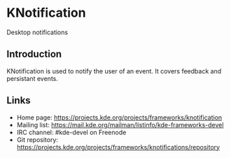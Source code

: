 # KNotification

Desktop notifications

## Introduction

KNotification is used to notify the user of an event. It covers feedback and
persistant events.

## Links

- Home page: <https://projects.kde.org/projects/frameworks/knotification>
- Mailing list: <https://mail.kde.org/mailman/listinfo/kde-frameworks-devel>
- IRC channel: #kde-devel on Freenode
- Git repository: <https://projects.kde.org/projects/frameworks/knotifications/repository>
